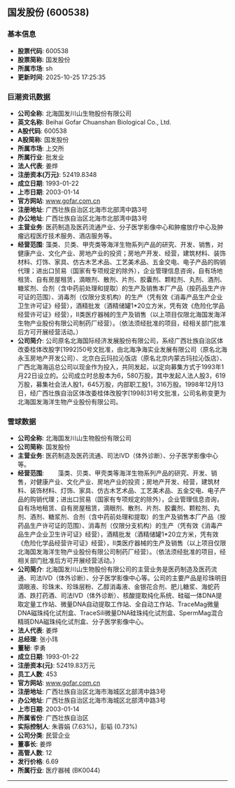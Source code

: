 ## 国发股份 (600538)

### 基本信息

- **股票代码**: 600538
- **股票简称**: 国发股份
- **所属市场**: sh
- **更新时间**: 2025-10-25 17:25:35

### 巨潮资讯数据

- **公司全称**: 北海国发川山生物股份有限公司
- **英文名称**: Beihai Gofar Chuanshan Biological Co., Ltd.
- **A股代码**: 600538
- **A股简称**: 国发股份
- **所属市场**: 上交所
- **所属行业**: 批发业
- **法人代表**: 姜烨
- **注册资本(万元)**: 52419.8348
- **成立日期**: 1993-01-22
- **上市日期**: 2003-01-14
- **官方网站**: www.gofar.com.cn
- **注册地址**: 广西壮族自治区北海市北部湾中路3号
- **办公地址**: 广西壮族自治区北海市北部湾中路3号
- **主营业务**: 医药制造及医药流通产业、分子医学影像中心和肿瘤放疗中心及肿瘤远程医疗技术服务、酒店服务等。
- **经营范围**: 藻类、贝类、甲壳类等海洋生物系列产品的研究、开发、销售，对健康产业、文化产业、房地产业的投资；房地产开发、经营，建筑材料、装饰材料、灯饰、家具、仿古木艺术品、工艺美术品、五金交电、电子产品的购销代理；进出口贸易（国家有专项规定的除外），企业管理信息咨询，自有场地租赁、自有房屋租赁，滴眼剂、散剂、片剂、胶囊剂、颗粒剂、丸剂、酒剂、糖浆剂、合剂（含中药前处理和提取）的生产及销售本厂产品（按药品生产许可证的范围）、消毒剂（仅限分支机构）的生产（凭有效《消毒产品生产企业卫生许可证》经营），酒精批发（酒精储罐1*20立方米，凭有效《危险化学品经营许可证》经营），Ⅱ类医疗器械的生产及销售（以上项目仅限北海国发海洋生物产业股份有限公司制药厂经营）。（依法须经批准的项目，经相关部门批准后方可开展经营活动。）
- **公司简介**: 公司原名北海国际经济发展股份有限公司，系经广西壮族自治区体改委桂体改股字[1992]50号文批准，由北海净海实业发展有限公司（原名北海永玉房地产开发公司）、北京白云玛拉沁饭店（原名北京内蒙古玛拉沁饭店）、广西北海海运总公司以现金作为投入，共同发起，以定向募集方式于1993年1月22日设立的。公司成立时总股本为6，580万股，其中发起人法人股3，619万股，募集社会法人股1，645万股，内部职工股1，316万股。1998年12月13日，经广西壮族自治区体改委桂体改股字[1998]31号文批准，公司名称变更为北海国发海洋生物产业股份有限公司。

### 雪球数据

- **公司全称**: 北海国发川山生物股份有限公司
- **公司简称**: 国发股份
- **主营业务**: 医药制造及医药流通、司法IVD（体外诊断）、分子医学影像中心等。
- **经营范围**: 　　藻类、贝类、甲壳类等海洋生物系列产品的研究、开发、销售，对健康产业、文化产业、房地产业的投资；房地产开发、经营，建筑材料、装饰材料、灯饰、家具、仿古木艺术品、工艺美术品、五金交电、电子产品的购销代理；进出口贸易（国家有专项规定的除外），企业管理信息咨询，自有场地租赁、自有房屋租赁，滴眼剂、散剂、片剂、胶囊剂、颗粒剂、丸剂、酒剂、糖浆剂、合剂（含中药前处理和提取）的生产及销售本厂产品（按药品生产许可证的范围）、消毒剂（仅限分支机构）的生产（凭有效《消毒产品生产企业卫生许可证》经营），酒精批发（酒精储罐1*20立方米，凭有效《危险化学品经营许可证》经营），Ⅱ类医疗器械的生产及销售（以上项目仅限北海国发海洋生物产业股份有限公司制药厂经营）。（依法须经批准的项目，经相关部门批准后方可开展经营活动。）
- **公司简介**: 北海国发川山生物股份有限公司的主营业务是医药制造及医药流通、司法IVD（体外诊断）、分子医学影像中心等。公司的主要产品是珍珠明目滴眼液、珍珠末、珍珠层粉、乙醇消毒液、金银花合剂、肥儿糖浆、海蛇药酒、跌打药酒、司法IVD（体外诊断）、核酸提取纯化系统、硅磁一体DNA提取定量工作站、微量DNA自动提取工作站、全自动工作站、TraceMag微量DNA磁珠纯化试剂盒、TraceSili微量DNA硅珠纯化试剂盒、SpermMag混合精斑DNA磁珠纯化试剂盒、分子医学影像中心。
- **法人代表**: 姜烨
- **总经理**: 张小玮
- **董秘**: 李勇
- **成立日期**: 1993-01-22
- **注册资本(元)**: 52419.83万元
- **员工人数**: 453
- **官方网站**: www.gofar.com.cn
- **注册地址**: 广西壮族自治区北海市海城区北部湾中路3号
- **办公地址**: 广西壮族自治区北海市海城区北部湾中路3号
- **上市日期**: 2003-01-14
- **所属省份**: 广西壮族自治区
- **实际控制人**: 朱蓉娟 (7.63%)，彭韬 (0.73%)
- **公司分类**: 民营企业
- **董事长**: 姜烨
- **高管人数**: 12
- **发行价格**: 6.69
- **所属行业**: 医疗器械 (BK0044)

---